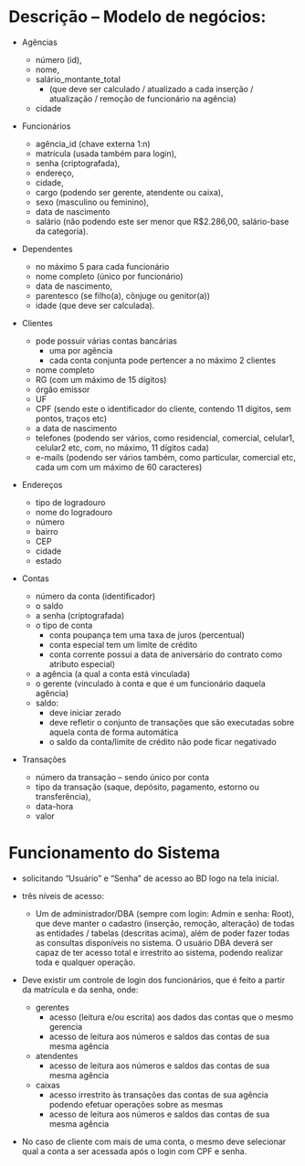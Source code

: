 # Descrição – Modelo de negócios:

- Agências
  - número (id), 
  - nome, 
  - salário_montante_total
    - (que deve ser calculado / atualizado a cada inserção / atualização / remoção de funcionário na
    agência)
  - cidade 


- Funcionários
  - agência_id (chave externa 1:n) 
  - matrícula (usada também para login), 
  - senha (criptografada), 
  - endereço, 
  - cidade, 
  - cargo (podendo ser gerente, atendente ou caixa), 
  - sexo (masculino ou feminino), 
  - data de nascimento 
  - salário (não podendo este ser menor que R$2.286,00, salário-base da categoria). 


- Dependentes 
  - no máximo 5 para cada funcionário
  - nome completo (único por funcionário)
  - data de nascimento, 
  - parentesco (se filho(a), cônjuge ou genitor(a))
  - idade (que deve ser calculada).


- Clientes
  - pode possuir várias contas bancárias
    - uma por agência 
    - cada conta conjunta pode pertencer a no máximo 2 clientes
  - nome completo
  - RG (com um máximo de 15 dígitos)
  - órgão emissor
  - UF
  - CPF (sendo este o identificador do cliente, contendo 11 dígitos, sem pontos, traços etc)
  - a data de nascimento
  - telefones (podendo ser vários, como residencial, comercial, celular1, celular2 etc, com, no máximo, 11 dígitos cada)
  - e-mails (podendo ser vários também, como particular, comercial etc, cada um com um máximo de 60 caracteres)


- Endereços 
  - tipo de logradouro
  - nome do logradouro
  - número
  - bairro
  - CEP
  - cidade
  - estado


- Contas
  - número da conta (identificador)
  - o saldo
  - a senha (criptografada)
  - o tipo de conta 
    - conta poupança tem uma taxa de juros (percentual) 
    - conta especial tem um limite de crédito
    - conta corrente possui a data de aniversário do contrato como atributo especial)
  - a agência (a qual a conta está vinculada)
  - o gerente (vinculado à conta e que é um funcionário daquela agência)
  - saldo:
    - deve iniciar zerado
    - deve refletir o conjunto de transações que são executadas sobre aquela conta de forma automática
    - o saldo da conta/limite de crédito não pode ficar negativado


- Transações 
  - número da transação – sendo único por conta
  - tipo da transação (saque, depósito, pagamento, estorno ou transferência),
  - data-hora 
  - valor

# Funcionamento do Sistema
- solicitando “Usuário” e “Senha” de acesso ao BD logo na tela inicial.
- três níveis de acesso: 
  - Um de administrador/DBA (sempre com login: Admin e senha: Root), que deve manter o cadastro
  (inserção, remoção, alteração) de todas as entidades / tabelas (descritas acima), além de poder fazer
  todas as consultas disponíveis no sistema. O usuário DBA deverá ser capaz de ter acesso total e
  irrestrito ao sistema, podendo realizar toda e qualquer operação.
  

- Deve existir um controle de login dos funcionários, que é feito a partir da matrícula e da senha,
  onde: 
  - gerentes
    - acesso (leitura e/ou escrita) aos dados das contas que o mesmo gerencia
    - acesso de leitura aos números e saldos das contas de sua mesma agência
  - atendentes 
    - acesso de leitura aos números e saldos das contas de sua mesma agência
  - caixas
    - acesso irrestrito às transações das contas de sua agência podendo efetuar operações sobre as mesmas
    - acesso de leitura aos números e saldos das contas de sua mesma agência

- No caso de cliente com mais de uma conta, o mesmo deve selecionar qual a conta a ser acessada após o login com CPF e senha.
